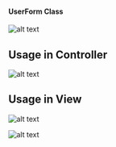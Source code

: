 #### UserForm Class
![alt text](https://i.imgur.com/HqLXvTO.png)

## Usage in Controller
![alt text](https://i.imgur.com/OT9xQKO.png)

## Usage in View
![alt text](https://i.imgur.com/jTlsOGU.png)


![alt text](https://i.imgur.com/acYLzkn.png)